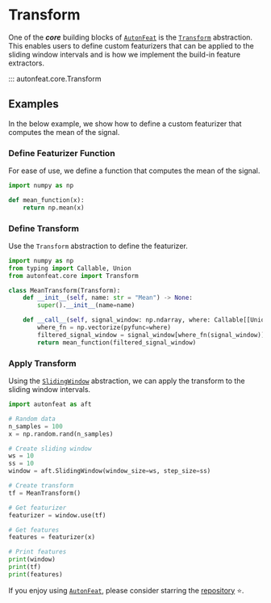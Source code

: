 # Transform

One of the ***core*** building blocks of [`AutonFeat`](../../index.md) is the [`Transform`](transform.md) abstraction. This enables users to define custom featurizers that can be applied to the sliding window intervals and is how we implement the build-in feature extractors. 

::: autonfeat.core.Transform

## Examples

In the below example, we show how to define a custom featurizer that computes the mean of the signal.

### Define Featurizer Function

For ease of use, we define a function that computes the mean of the signal.

```python
import numpy as np

def mean_function(x):
    return np.mean(x)
```

### Define Transform

Use the `Transform` abstraction to define the featurizer.

```python
import numpy as np
from typing import Callable, Union
from autonfeat.core import Transform

class MeanTransform(Transform):
    def __init__(self, name: str = "Mean") -> None:
        super().__init__(name=name)

    def __call__(self, signal_window: np.ndarray, where: Callable[[Union[int, float, np.int_, np.float_]], Union[bool, np.bool_]] = lambda x: not np.isnan(x)) -> Union[np.float_, np.int_]:
        where_fn = np.vectorize(pyfunc=where)
        filtered_signal_window = signal_window[where_fn(signal_window)]
        return mean_function(filtered_signal_window)
```

### Apply Transform

Using the [`SlidingWindow`](fixed_window.md) abstraction, we can apply the transform to the sliding window intervals.

```python
import autonfeat as aft

# Random data
n_samples = 100
x = np.random.rand(n_samples)

# Create sliding window
ws = 10
ss = 10
window = aft.SlidingWindow(window_size=ws, step_size=ss)

# Create transform
tf = MeanTransform()

# Get featurizer
featurizer = window.use(tf)

# Get features
features = featurizer(x)

# Print features
print(window)
print(tf)
print(features)
```

If you enjoy using [`AutonFeat`](../../index.md), please consider starring the [repository](https://github.com/autonlab/AutonFeat) ⭐️.
